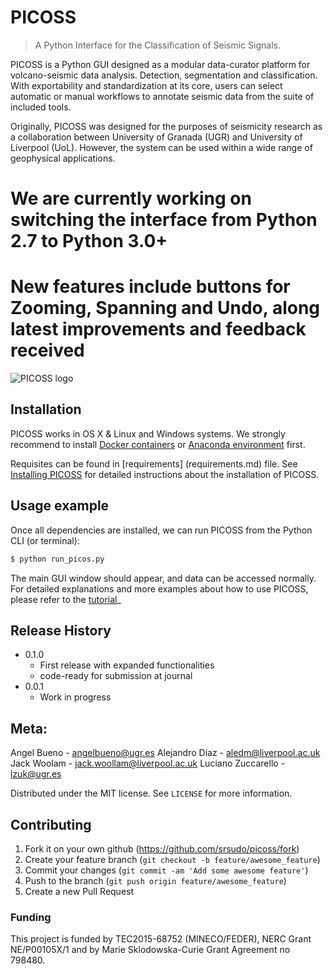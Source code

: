 
# PICOSS
> A Python Interface for the Classification of Seismic Signals.

PICOSS is a Python GUI designed as a modular data-curator platform for volcano-seismic data analysis. Detection, 
segmentation and classification. With exportability and standardization at its core, users can select automatic 
or manual workflows to annotate seismic data from the suite of included tools. 

Originally, PICOSS was designed for the purposes of seismicity research as a collaboration between University of Granada 
(UGR) and University of Liverpool (UoL). However, the system can be used within a wide range of geophysical applications.


# We are currently working on switching the interface from Python 2.7 to Python 3.0+

# New features include buttons for Zooming, Spanning and Undo, along latest improvements and feedback received



![PICOSS logo](https://github.com/srsudo/PICOSS/tree/master/info/img/picos_header.png)


## Installation

PICOSS works in OS X & Linux and Windows systems. We strongly recommend to install [Docker containers](https://docs.docker.com/engine/installation/) 
or [Anaconda environment](https://conda.io/docs/user-guide/install/index.html) first. 

Requisites can be found in [requirements] (requirements.md) file. See [Installing PICOSS](https://github.com/srsudo/PICOSS/tree/master/info/installation.md) 
for detailed instructions about the installation of PICOSS. 

## Usage example

Once all dependencies are installed, we can run PICOSS from the Python CLI (or terminal): 

```sh
$ python run_picos.py
```

The main GUI window should appear, and data can be accessed normally. For detailed explanations and more 
examples about how to use PICOSS, please refer to the [tutorial](https://github.com/srsudo/PICOSS/tree/master/info/tutorials/howto.md)_


## Release History

* 0.1.0
    * First release with expanded functionalities
    * code-ready for submission at journal
* 0.0.1
    * Work in progress

## Meta: 

Angel Bueno - angelbueno@ugr.es
Alejandro Diaz - aledm@liverpool.ac.uk
Jack Woolam - jack.woollam@liverpool.ac.uk
Luciano Zuccarello - lzuk@ugr.es

Distributed under the MIT license. See ``LICENSE`` for more information.


## Contributing

1. Fork it on your own github (<https://github.com/srsudo/picoss/fork>)
2. Create your feature branch (`git checkout -b feature/awesome_feature`)
3. Commit your changes (`git commit -am 'Add some awesome feature'`)
4. Push to the branch (`git push origin feature/awesome_feature`)
5. Create a new Pull Request

### Funding

This project is funded by TEC2015-68752 (MINECO/FEDER),  NERC Grant NE/P00105X/1 and by Marie Sklodowska-Curie Grant Agreement
no 798480.

<!-- Markdown link & img dfn's -->
[wiki]: https://github.com/srsudo/picoss/wiki

